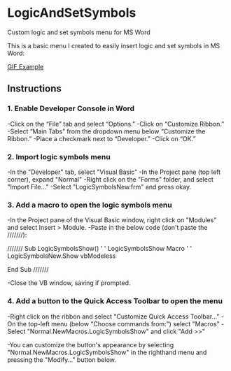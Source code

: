 # LogicAndSetSymbols
Custom logic and set symbols menu for MS Word

This is a basic menu I created to easily insert logic and set symbols in MS Word:

[GIF Example](https://i.imgur.com/qoi1XTd.gifv)

## Instructions

### 1. Enable Developer Console in Word

-Click on the “File” tab and select “Options.” 
-Click on “Customize Ribbon.”
-Select “Main Tabs” from the dropdown menu below “Customize the Ribbon.”
-Place a checkmark next to “Developer.”
-Click on “OK.”

### 2. Import logic symbols menu

-In the "Developer" tab, select "Visual Basic"
-In the Project pane (top left corner), expand "Normal"
-Right click on the "Forms" folder, and select "Import File..."
-Select "LogicSymbolsNew.frm" and press okay.

### 3. Add a macro to open the logic symbols menu

-In the Project pane of the Visual Basic window, right click on "Modules" and select Insert > Module.
-Paste in the below code (don't paste the ///////):

///////
Sub LogicSymbolsShow()
'
' LogicSymbolsShow Macro
'
'
LogicSymbolsNew.Show vbModeless

End Sub
///////

-Close the VB window, saving if prompted.

### 4. Add a button to the Quick Access Toolbar to open the menu

-Right click on the ribbon and select "Customize Quick Access Toolbar..."
-On the top-left menu (below "Choose commands from:") select "Macros"
-Select "Normal.NewMacros.LogicSymbolsShow" and click "Add >>"

-You can customize the button's appearance by selecting "Normal.NewMacros.LogicSymbolsShow" in the righthand menu
and pressing the "Modify..." button below.
